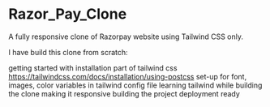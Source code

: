 # Razor_Pay_Clone
A fully responsive clone of Razorpay website using Tailwind CSS only.

I have build this clone from scratch:

getting started with installation part of tailwind css https://tailwindcss.com/docs/installation/using-postcss
set-up for font, images, color variables in tailwind config file
learning tailwind while building the clone
making it responsive
building the project deployment ready

